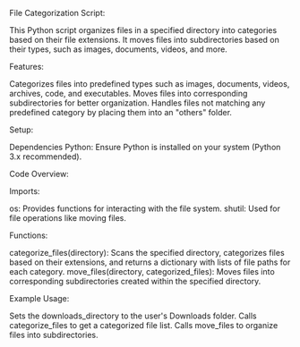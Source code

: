 File Categorization Script:

This Python script organizes files in a specified directory into categories based on their file extensions. It moves files into subdirectories based on their types, such as images, documents, videos, and more.

Features:

Categorizes files into predefined types such as images, documents, videos, archives, code, and executables.
Moves files into corresponding subdirectories for better organization.
Handles files not matching any predefined category by placing them into an "others" folder.

Setup:

Dependencies
Python: Ensure Python is installed on your system (Python 3.x recommended).

Code Overview:

Imports:

os: Provides functions for interacting with the file system.
shutil: Used for file operations like moving files.

Functions:

categorize_files(directory): Scans the specified directory, categorizes files based on their extensions, and returns a dictionary with lists of file paths for each category.
move_files(directory, categorized_files): Moves files into corresponding subdirectories created within the specified directory.

Example Usage:

Sets the downloads_directory to the user's Downloads folder.
Calls categorize_files to get a categorized file list.
Calls move_files to organize files into subdirectories.
